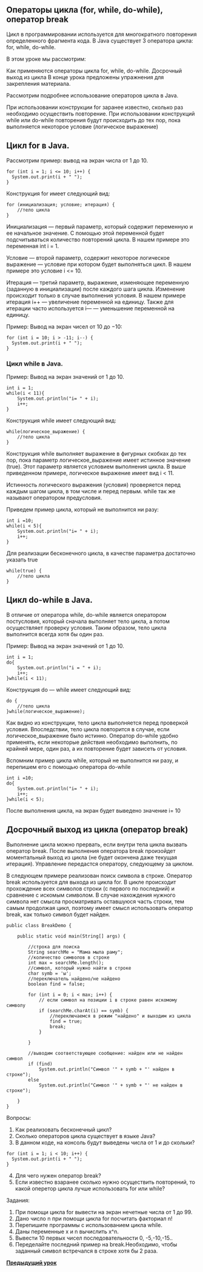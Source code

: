 ## Операторы цикла (for, while, do-while), оператор break

Цикл в программировании используется для многократного повторения определенного фрагмента кода.  В Java существует 3 оператора цикла: for, while, do-while.

В этом уроке мы рассмотрим:

Как применяются операторы цикла  for, while, do-while.
Досрочный выход из цикла
В конце урока предложены упражнения для закрепления материала.


Рассмотрим подробнее использование операторов цикла в Java.

При использовании конструкции for заранее известно, сколько раз необходимо осуществить повторение. При использовании конструкций while или  do-while  повторения будут происходить до тех пор, пока выполняется некоторое условие (логическое выражение)

## Цикл for в Java.
Рассмотрим пример: вывод на экран числа от 1 до 10.
```
for (int i = 1; i <= 10; i++) {
  System.out.print(i + " ");
}
```
Конструкция for имеет следующий вид:
```
for (инициализация; условие; итерация) {
    //тело цикла
}
```
Инициализация — первый параметр, который содержит переменную и ее начальное значение. С помощью этой переменной будет подсчитываться количество повторений цикла.  В нашем примере это переменная int i = 1.

Условие — второй параметр, содержит некоторое логическое выражение — условие при котором будет выполняться цикл. В нашем примере это условие i <= 10.

Итерация — третий параметр, выражение, изменяющее переменную (заданную в инициализации) после каждого шага цикла. Изменение происходит только в случае выполнения условия. В нашем примере итерация i++ — увеличение переменной на единицу. Также для итерации часто используется i— — уменьшение переменной на единицу.

Пример: Вывод на экран чисел от 10 до −10:
```
for (int i = 10; i > -11; i--) {
  System.out.print(i + " ");
}
```
### Цикл while в Java.
Пример: Вывод на экран значений от 1 до 10.
```
int i = 1;
while(i < 11){
    System.out.println("i= " + i);
    i++;
}
```
Конструкция while имеет следующий вид:
```
while(логическое_выражение) {
    //тело цикла
}
```
Конструкция while выполняет выражение в фигурных скобках до тех пор, пока параметр логическое_выражение  имеет истинное значение (true).  Этот параметр является условием выполнения цикла. В выше приведенном примере, логическое выражение имеет вид  i < 11.

Истинность логического  выражения (условия) проверяется перед каждым шагом цикла, в том числе и перед первым. while так же называют оператором предусловия.

Приведем пример цикла, который не выполнится ни разу:
```
int i =10;
while(i < 5){
    System.out.println("i= " + i);
    i++;
}
```
Для реализации бесконечного цикла, в качестве параметра достаточно указать true
```
while(true) {
    //тело цикла
}
```
## Цикл do-while в Java.
В отличие от оператора while, do-while  является оператором постусловия, который сначала выполняет тело цикла, а потом осуществляет проверку условия. Таким образом, тело цикла выполнится всегда хотя бы один раз.

Пример: Вывод на экран значений от 1 до 10.
```
int i = 1;
do{
    System.out.println("i = " + i);
    i++;
}while(i < 11);
```
Конструкция do — while имеет следующий вид:
```
do {
    //тело цикла
}while(логическое_выражение);
```
Как видно из конструкции, тело цикла выполняется перед проверкой условия. Впоследствии, тело цикла повторится в случае, если логическое_выражение было истинно. Оператор do-while  удобно применять, если некоторые действия необходимо выполнить, по крайней мере, один раз, а их повторение будет зависеть от условия.

Вспомним пример цикла while, который не выполнится ни разу, и перепишем его с помощью оператора do-while
```
int i =10;
do{
    System.out.println("i= " + i);
    i++;
}while(i < 5);
```
После выполнения цикла, на экран будет выведено значение i= 10
## Досрочный выход из цикла (оператор break)
Выполнение цикла можно прервать, если внутри тела цикла вызвать оператор break. После выполнения оператора break произойдет моментальный выход из цикла (не будет окончена даже текущая итерация). Управление передастся оператору, следующему за циклом.

В следующем примере реализован поиск символа в строке. Оператор break используется для выхода из цикла for. В цикле происходит прохождение всех символов строки (с первого по последний) и сравнение с искомым символом. В случае нахождения нужного символа нет смысла просматривать оставшуюся часть строки, тем самым продолжая цикл, поэтому имеет смысл использовать оператор break, как только символ будет найден.
```
public class BreakDemo {

    public static void main(String[] args) {

        //строка для поиска
        String searchMe = "Мама мыла раму";
        //количество символов в строке
        int max = searchMe.length();
        //символ, который нужно найти в строке
        char symb = 'ы';
        //переключатель найдено/не найдено
        boolean find = false;

        for (int i = 0; i < max; i++) {
            // если символ на позиции i в строке равен искомому символу
            if (searchMe.charAt(i) == symb) {
                //переключаемся в режим "найдено" и выходим из цикла
                find = true;
                break;
            }

        }

        //выводим соответствующее сообщение: найден или не найден символ
        if (find)
            System.out.println("Символ '" + symb + "' найден в строке");
        else
            System.out.println("Символ '" + symb + "' не найден в строке");

    }
}
```
Вопросы:
1. Как реализовать бесконечный цикл?
2. Сколько операторов цикла существует в языке Java?
3. В данном коде, на консоль будут выведены числа от 1 и до скольки?
```
for (int i = 1; i < 10; i++) {
  System.out.print(i + " ");
}
```
4. Для чего нужен оператор break?
5. Если известно взаранее сколько нужно осуществить повторений, то какой оперетор цикла лучше использовать for или while?

Задания: 
1. При помощи цикла for вывести на экран нечетные числа от 1 до 99.
2. Дано число n при помощи цикла for посчитать факториал n!
3. Перепишите программы с использованием цикла while.
4. Даны переменные x и n вычислить x^n.
5. Вывести 10 первых чисел последовательности 0, -5,-10,-15..
6. Переделайте последний пример на break.Необходимо, чтобы заданный символ встречался в строке хотя бы 2 раза.


**[Предыдущий урок](LESSON3.md)**